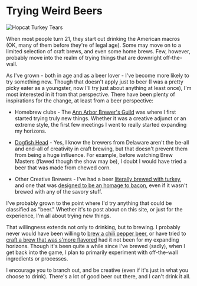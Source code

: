 Trying Weird Beers
==================

![Hopcat Turkey Tears](http://www.yeastboundanddown.com/wp-content/uploads/2010/11/wpid-IMG_20101124_184623.jpg "Hopcat Turkey Tears")

When most people turn 21, they start out drinking the American macros (OK, many of them before they're of legal age). Some may move on to a limited selection of craft brews, and even some home brews. Few, however, probably move into the realm of trying things that are downright off-the-wall.

As I've grown - both in age and as a beer lover - I've become more likely to try something new. Though that doesn't apply just to beer (I was a pretty picky eater as a youngster, now I'll try just about anything at least once), I'm most interested in it from that perspective. There have been plenty of inspirations for the change, at least from a beer perspective:

*   Homebrew clubs - The [Ann Arbor Brewer's Guild](http://aabg.org) was where I first started trying truly new things. Whether it was a creative adjunct or an extreme style, the first few meetings I went to really started expanding my horizons.

*   [Dogfish Head](http://www.yeastboundanddown.com/2010/11/brewery-tour-dogfish-head/) - Yes, I know the brewers from Delaware aren't the be-all and end-all of creativity in craft brewing, but that doesn't prevent them from being a huge influence. For example, before watching Brew Masters (flawed though the show may be), I doubt I would have tried a beer that was made from chewed corn.

*   Other Creative Brewers - I've had a beer [literally brewed with turkey](http://www.yeastboundanddown.com/2010/12/hopcat-turkey-tears/), and one that was [designed to be an homage to bacon](http://www.yeastboundanddown.com/2011/01/peppercorn-bacon-beer/), even if it wasn't brewed with any of the savory stuff.

I've probably grown to the point where I'd try anything that could be classified as "beer." Whether it's to post about on this site, or just for the experience, I'm all about trying new things.

That willingness extends not only to drinking, but to brewing. I probably never would have been willing to [brew a chili pepper beer](http://www.yeastboundanddown.com/2010/08/chili-pepper-beer-recipe/), or have tried to [craft a brew that was s'more flavored](http://www.yeastboundanddown.com/2010/10/recipe-s%e2%80%99more-stout/) had it not been for my expanding horizons. Though it's been quite a while since I've brewed (sadly), when I get back into the game, I plan to primarily experiment with off-the-wall ingredients or processes.

I encourage you to branch out, and be creative (even if it's just in what you choose to drink). There's a lot of good beer out there, and I can't drink it all.